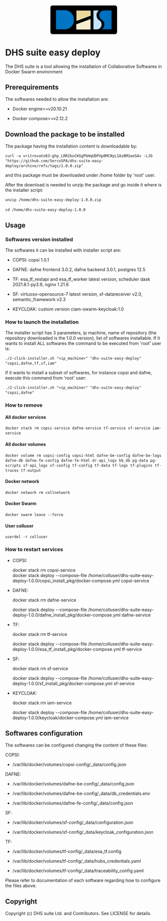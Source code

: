 <p align="center">
  <img src="./LogoDHS.png" alt="DHS suite easy deploy" width="214" />
</p>

# DHS suite easy deploy

The DHS suite is a tool allowing the installation of Collaborative Softwares in Docker Swarm environment

## Prerequirements

The softwares needed to allow the installation are:

- Docker engine>=v20.10.21

- Docker compose>=v2.12.2

## Download the package to be installed

The package having the installation content is downloadable by:

    curl -u vritrovato83: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 -LJO "https://github.com/SercoSPA/dhs-suite-easy-deploy/archive/refs/tags/1.0.0.zip"

and this package must be downloaded under /home folder by 'root' user.

After the download is needed to unzip the package and go inside it where is the installer script:

    unzip /home/dhs-suite-easy-deploy-1.0.0.zip

    cd /home/dhs-suite-easy-deploy-1.0.0

## Usage

### Softwares version installed

The softwares it can be installed with installer script are:

- COPSI: copsi 1.0.1

- DAFNE: dafne frontend 3.0.2, dafne backend 3.0.1, postgres 12.5

- TF: esa_tf_restapi and esa_tf_worker latest version, scheduler dask 2021.8.1-py3.9, nginx 1.21.6

- SF: virtuoso-opensource-7 latest version, sf-datareceiver v2.0, semantic_framework v2.3

- KEYCLOAK: custom version ciam-swarm-keycloak:1.0

### How to launch the installation

The installer script has 3 parameters, ip machine, name of repository (the repository downloaded is the 1.0.0 version), list of softwares installable. If it wants to install ALL softwares the command to be executed from 'root' user is:

    ./2-click-installer.sh "<ip_machine>" "dhs-suite-easy-deploy" "copsi,dafne,tf,sf,iam"

If it wants to install a subset of softwares, for instance copsi and dafne, execute this command from 'root' user:

    ./2-click-installer.sh "<ip_machine>" "dhs-suite-easy-deploy" "copsi,dafne"

### How to remove 

#### All docker services

    docker stack rm copsi-service dafne-service tf-service sf-service iam-service

#### All docker volumes

    docker volume rm copsi-config copsi-html dafne-be-config dafne-be-logs dafne-db dafne-fe-config dafne-fe-html dr-api_logs kb_db pg-data pg-scripts sf-api_logs sf-config tf-config tf-data tf-logs tf-plugins tf-traces tf-output

#### Docker network 

    docker network rm collnetwork

#### Docker Swarm

    docker swarm leave --force

#### User colluser

    userdel -r colluser

### How to restart services

- COPSI:

    docker stack rm copsi-service    
    docker stack deploy --compose-file /home/colluser/dhs-suite-easy-deploy-1.0.0/copsi_install_pkg/docker-compose.yml copsi-service

- DAFNE:

    docker stack rm dafne-service

    docker stack deploy --compose-file /home/colluser/dhs-suite-easy-deploy-1.0.0/dafne_install_pkg/docker-compose.yml dafne-service

- TF:

    docker stack rm tf-service

    docker stack deploy --compose-file /home/colluser/dhs-suite-easy-deploy-1.0.0/esa_tf_install_pkg/docker-compose.yml tf-service

- SF:

    docker stack rm sf-service

    docker stack deploy --compose-file /home/colluser/dhs-suite-easy-deploy-1.0.0/sf_install_pkg/docker-compose.yml sf-service

- KEYCLOAK:

    docker stack rm iam-service

    docker stack deploy --compose-file /home/colluser/dhs-suite-easy-deploy-1.0.0/keycloak/docker-compose.yml iam-service

## Softwares configuration 

The softwares can be configured changing the content of these files:

COPSI:

- /var/lib/docker/volumes/copsi-config/_data/config.json

DAFNE:

- /var/lib/docker/volumes/dafne-be-config/_data/config.json

- /var/lib/docker/volumes/dafne-be-config/_data/db_credentials.env

- /var/lib/docker/volumes/dafne-fe-config/_data/config.json

SF:

- /var/lib/docker/volumes/sf-config/_data/configuration.json

- /var/lib/docker/volumes/sf-config/_data/keycloak_configuration.json

TF:

- /var/lib/docker/volumes/tf-config/_data/esa_tf.config

- /var/lib/docker/volumes/tf-config/_data/hubs_credentials.yaml

- /var/lib/docker/volumes/tf-config/_data/traceability_config.yaml

Please refer to documentation of each software regarding how to configure the files above.

## Copyright

Copyright (c) DHS suite Ltd. and Contributors. See LICENSE for details.

